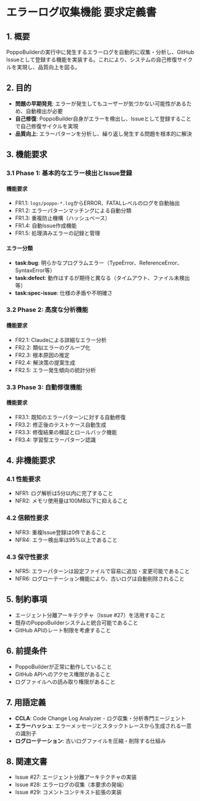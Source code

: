 # エラーログ収集機能 要求定義書

## 1. 概要

PoppoBuilderの実行中に発生するエラーログを自動的に収集・分析し、GitHub Issueとして登録する機能を実装する。これにより、システムの自己修復サイクルを実現し、品質向上を図る。

## 2. 目的

- **問題の早期発見**: エラーが発生してもユーザーが気づかない可能性があるため、自動検出が必要
- **自己修復**: PoppoBuilder自身がエラーを検出し、Issueとして登録することで自己修復サイクルを実現
- **品質向上**: エラーパターンを分析し、繰り返し発生する問題を根本的に解決

## 3. 機能要求

### 3.1 Phase 1: 基本的なエラー検出とIssue登録

#### 機能要求
- FR1.1: `logs/poppo-*.log`からERROR、FATALレベルのログを自動抽出
- FR1.2: エラーパターンマッチングによる自動分類
- FR1.3: 重複防止機構（ハッシュベース）
- FR1.4: 自動Issue作成機能
- FR1.5: 処理済みエラーの記録と管理

#### エラー分類
- **task:bug**: 明らかなプログラムエラー（TypeError、ReferenceError、SyntaxError等）
- **task:defect**: 動作はするが期待と異なる（タイムアウト、ファイル未検出等）
- **task:spec-issue**: 仕様の矛盾や不明確さ

### 3.2 Phase 2: 高度な分析機能

#### 機能要求
- FR2.1: Claudeによる詳細なエラー分析
- FR2.2: 類似エラーのグループ化
- FR2.3: 根本原因の推定
- FR2.4: 解決策の提案生成
- FR2.5: エラー発生傾向の統計分析

### 3.3 Phase 3: 自動修復機能

#### 機能要求
- FR3.1: 既知のエラーパターンに対する自動修復
- FR3.2: 修正後のテストケース自動生成
- FR3.3: 修復結果の検証とロールバック機能
- FR3.4: 学習型エラーパターン認識

## 4. 非機能要求

### 4.1 性能要求
- NFR1: ログ解析は5分以内に完了すること
- NFR2: メモリ使用量は100MB以下に抑えること

### 4.2 信頼性要求
- NFR3: 重複Issue登録は0件であること
- NFR4: エラー検出率は95%以上であること

### 4.3 保守性要求
- NFR5: エラーパターンは設定ファイルで容易に追加・変更可能であること
- NFR6: ログローテーション機能により、古いログは自動削除されること

## 5. 制約事項

- エージェント分離アーキテクチャ（Issue #27）を活用すること
- 既存のPoppoBuilderシステムと統合可能であること
- GitHub APIのレート制限を考慮すること

## 6. 前提条件

- PoppoBuilderが正常に動作していること
- GitHub APIへのアクセス権限があること
- ログファイルへの読み取り権限があること

## 7. 用語定義

- **CCLA**: Code Change Log Analyzer - ログ収集・分析専門エージェント
- **エラーハッシュ**: エラーメッセージとスタックトレースから生成される一意の識別子
- **ログローテーション**: 古いログファイルを圧縮・削除する仕組み

## 8. 関連文書

- Issue #27: エージェント分離アーキテクチャの実装
- Issue #28: エラーログの収集（本要求の発端）
- Issue #29: コメントコンテキスト拡張の実装